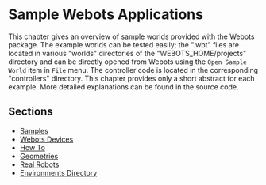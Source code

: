 # Sample Webots Applications

This chapter gives an overview of sample worlds provided with the Webots package.
The example worlds can be tested easily; the ".wbt" files are located in various "worlds" directories of the "WEBOTS\_HOME/projects" directory and can be directly opened from Webots using the `Open Sample World` item in `File` menu.
The controller code is located in the corresponding "controllers" directory.
This chapter provides only a short abstract for each example.
More detailed explanations can be found in the source code.

## Sections

- [Samples](samples.md)
- [Webots Devices](webots-devices.md)
- [How To](how-to.md)
- [Geometries](geometries.md)
- [Real Robots](real-robots.md)
- [Environments Directory](environments-directory.md)
